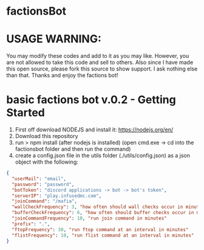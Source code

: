 # factionsBot

# USAGE WARNING:

You may modify these codes and add to it as you may like.
However, you are not allowed to take this code and sell to others.
Also since I have made this open source, please fork this source
to show support. I ask nothing else than that. Thanks and enjoy the factions bot!

# basic factions bot v.0.2 - Getting Started

1. First off download NODEJS and install it: https://nodejs.org/en/
2. Download this repository
3. run > npm install (after nodejs is installed) (open cmd.exe -> cd into the factionsbot folder and then run the command)
4. create a config.json file in the utils folder (./utils/config.json) as a json object with the following:

```json
{
  "userMail": "email",
  "password": "password",
  "botToken": "discord applications -> bot -> bot's token",
  "serverIP": "play.infusedmc.com",
  "joinCommand": "/mafia",
  "wallCheckFrequency": 3, "how often should wall checks occur in minutes"
  "bufferCheckFrequency": 6, "how often should buffer checks occur in minutes"
  "joinCommandFrequency": 10, "run join command in minutes"
  "prefix": ".",
  "ftopFrequency": 30, "run ftop command at an interval in minutes"
  "flistFrequency": 10, "run flist command at an interval in minutes"
}
```

